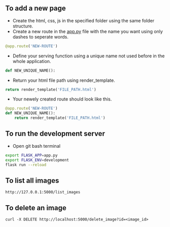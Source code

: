 ## To add a new page
* Create the html, css, js in the specified folder using the same folder structure.
* Create a new route in the [app.py](./app.py) file with the name you want using only dashes to seperate words.
```PYTHON
@app.route('NEW-ROUTE')
```
* Define your serving function using a unique name not used before in the whole application.
```PYTHON
def NEW_UNIQUE_NAME():
```
* Return your html file path using render_template.
```PYTHON
return render_template('FILE_PATH.html')
```
* Your newely created route should look like this.
```PYTHON
@app.route('NEW-ROUTE')
def NEW_UNIQUE_NAME():
    return render_template('FILE_PATH.html')
```

## To run the development server
* Open git bash terminal
```bash
export FLASK_APP=app.py
export FLASK_ENV=development
flask run --reload
```

## To list all images

```
http://127.0.0.1:5000/list_images
```

## To delete an image
```
curl -X DELETE http://localhost:5000/delete_image?id=<image_id>
```
